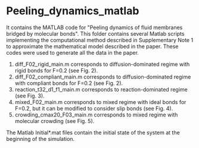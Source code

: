 # Peeling_dynamics_matlab
It contains the MATLAB code for "Peeling dynamics of fluid membranes bridged by molecular bonds".
This folder contains several Matlab scripts implementing the computational method described in Supplementary Note 1 to approximate the mathematical model described in the paper. These codes were used to generate all the data in the paper. 

1. diff_F02_rigid_main.m corresponds to diffusion-dominated regime with rigid bonds for F=0.2 (see Fig. 2).
2. diff_F02_compliant_main.m corresponds to diffusion-dominated regime with compliant bonds for F=0.2 (see Fig. 2).
3. reaction_t32_d1_f1_main.m corresponds to reaction-dominated regime (see Fig. 3).
4. mixed_F02_main.m corresponds to mixed regime with ideal bonds for F=0.2, but it can be modified to consider slip bonds (see Fig. 4).
5. crowding_cmax20_F03_main.m corresponds to mixed regime with molecular crowding  (see Fig. 5).

The Matlab Initial*.mat files contain the initial state of the system at the beginning of the simulation.
